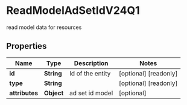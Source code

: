 

# ReadModelAdSetIdV24Q1

read model data for resources

## Properties

| Name | Type | Description | Notes |
|------------ | ------------- | ------------- | -------------|
|**id** | **String** | Id of the entity |  [optional] [readonly] |
|**type** | **String** |  |  [optional] [readonly] |
|**attributes** | **Object** | ad set id model |  [optional] |



